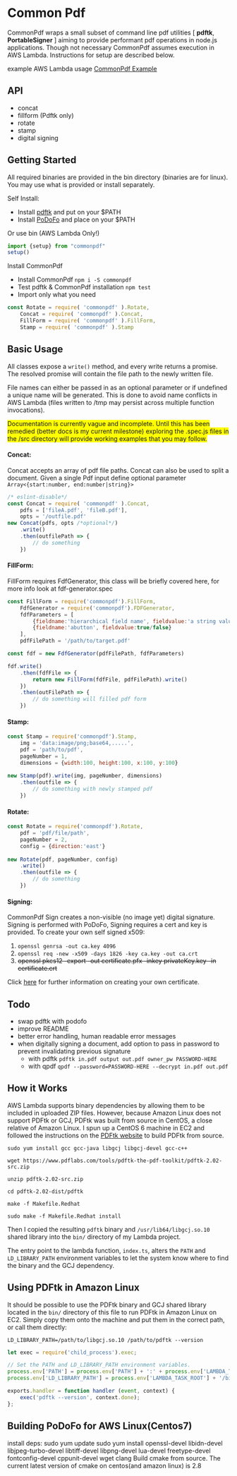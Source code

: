 # Common Pdf


CommonPdf wraps a small subset of command line pdf utilities [ **pdftk**, **PortableSigner** ] aiming to provide performant pdf operations in node.js applications.
Though not necessary CommonPdf assumes execution in AWS Lambda. Instructions for setup are described below.

example AWS Lambda usage [CommonPdf Example](https://github.com/corymickelson/CommonPdf-Example)

## API

- concat
- fillform (Pdftk only)
- rotate
- stamp
- digital signing

## Getting Started
All required binaries are provided in the bin directory (binaries are for linux). You may use what is provided
or install separately.

Self Install:
- Install [pdftk](https://www.pdflabs.com/tools/pdftk-server/) and put on your $PATH
- Install [PoDoFo](http://podofo.sourceforge.net/download) and place on your $PATH

Or use bin (AWS Lambda Only!)

```javascript 
import {setup} from "commonpdf"
setup() 
```
Install CommonPdf

- Install CommonPdf `npm i -S commonpdf`
- Test pdftk & CommonPdf installation ```npm test```
- Import only what you need
```javascript 
const Rotate = require( 'commonpdf' ).Rotate,
    Concat = require( 'commonpdf' ).Concat,
    FillForm = require( 'commonpdf' ).FillForm,
    Stamp = require( 'commonpdf' ).Stamp
```
## Basic Usage
All classes expose a ```write()``` method, and every write returns a promise. The resolved promise will contain
the file path to the newly written file.

File names can either be passed in as an optional parameter or if undefined a unique name will be generated.
This is done to avoid name conflicts in AWS Lambda (files 
written to /tmp may persist across multiple function invocations).

<span style="background-color:#FFFF00">Documentation is currently vague and incomplete. Until this has been remedied (better docs is my current milestone)
exploring the .spec.js files in the /src directory will provide working examples that you may follow.</span>


#### Concat:
Concat accepts an array of pdf file paths. Concat can also be used to split a document. Given a single Pdf input
 define optional parameter ```Array<{start:number, end:number|string}>``` 
```javascript
/* eslint-disable*/
const Concat = require( 'commonpdf' ).Concat,
    pdfs = ['fileA.pdf', 'fileB.pdf'],
    opts = '/outfile.pdf' 
new Concat(pdfs, opts /*optional*/)
    .write()
    .then(outfilePath => {
    	// do something 
    })
```

#### FillForm:
FillForm requires FdfGenerator, this class will be briefly covered here, for more info look at fdf-generator.spec
```javascript
const FillForm = require('commonpdf').FillForm,
    FdfGenerator = require('commonpdf').FDFGenerator,
    fdfParameters = [
    	{fieldname:'hierarchical field name', fieldvalue:'a string value'},
    	{fieldname:'abutton', fieldvalue:true/false}
    ],
    pdfFilePath = '/path/to/target.pdf'

const fdf = new FdfGenerator(pdfFilePath, fdfParameters)

fdf.write()
    .then(fdfFile => {
    	return new FillForm(fdfFile, pdfFilePath).write()
    })
    .then(outFilePath => {
    	// do something will filled pdf form
    })
```
#### Stamp:
```javascript
const Stamp = require('commonpdf').Stamp,
    img = 'data:image/png;base64,.....',
    pdf = 'path/to/pdf',
    pageNumber = 1,
    dimensions = {width:100, height:100, x:100, y:100}
 
new Stamp(pdf).write(img, pageNumber, dimensions)    
    .then(outfile => {
    	// do something with newly stamped pdf 
    })
```

#### Rotate:
```javascript
const Rotate = require('commonpdf').Rotate,
    pdf = 'pdf/file/path',
    pageNumber = 2,
    config = {direction:'east'}
    
new Rotate(pdf, pageNumber, config)
    .write()
    .then(outfile => {
    	// do something
    })

```

#### Signing:
CommonPdf Sign creates a non-visible (no image yet) digital signature. Signing is performed with PoDoFo,
Signing requires a cert and key is provided. To create your own self signed x509:
1. `openssl genrsa -out ca.key 4096`
2. `openssl req -new -x509 -days 1826 -key ca.key -out ca.crt`
3. ~~openssl pkcs12 -export -out certificate.pfx -inkey privateKey.key -in certificate.crt~~

Click [here](https://blog.didierstevens.com/2008/12/30/howto-make-your-own-cert-with-openssl/) for further information 
on creating your own certificate.



## Todo
 - swap pdftk with podofo
 - improve README
 - better error handling, human readable error messages
 - when digitally signing a document, add option to pass in password to prevent invalidating previous signature
     - with pdftk `pdftk in.pdf output out.pdf owner_pw PASSWORD-HERE`
     - with qpdf `qpdf --password=PASSWORD-HERE --decrypt in.pdf out.pdf`

## How it Works
AWS Lambda supports binary dependencies by allowing them to be included in uploaded ZIP files. However, because Amazon Linux does not support PDFtk or GCJ, PDFtk was built from source in CentOS, a close relative of Amazon Linux. I spun up a CentOS 6 machine in EC2 and followed the instructions on the [PDFtk website](https://www.pdflabs.com/docs/install-pdftk-on-redhat-or-centos/) to build PDFtk from source. 

```
sudo yum install gcc gcc-java libgcj libgcj-devel gcc-c++

wget https://www.pdflabs.com/tools/pdftk-the-pdf-toolkit/pdftk-2.02-src.zip

unzip pdftk-2.02-src.zip

cd pdftk-2.02-dist/pdftk

make -f Makefile.Redhat

sudo make -f Makefile.Redhat install
```

Then I copied the resulting `pdftk` binary and `/usr/lib64/libgcj.so.10` shared library into the `bin/` directory of my Lambda project.

The entry point to the lambda function, `index.ts`, alters the `PATH` and `LD_LIBRARY_PATH` environment variables to let the system know where to find the binary and the GCJ dependency.

## Using PDFtk in Amazon Linux

It should be possible to use the PDFtk binary and GCJ shared library located in the `bin/` directory of this file to run PDFtk in Amazon Linux on EC2. Simply copy them onto the machine and put them in the correct path, or call them directly:

```
LD_LIBRARY_PATH=/path/to/libgcj.so.10 /path/to/pdftk --version
```

```javascript 
let exec = require('child_process').exec;

// Set the PATH and LD_LIBRARY_PATH environment variables.
process.env['PATH'] = process.env['PATH'] + ':' + process.env['LAMBDA_TASK_ROOT'] + '/bin';
process.env['LD_LIBRARY_PATH'] = process.env['LAMBDA_TASK_ROOT'] + '/bin';

exports.handler = function handler (event, context) {
	exec('pdftk --version', context.done);
};
```
## Building PoDoFo for AWS Linux(Centos7)

install deps:
sudo yum update
sudo yum install openssl-devel libidn-devel libjpeg-turbo-devel libtiff-devel libpng-devel lua-devel freetype-devel fontconfig-devel cppunit-devel wget clang
Build cmake from source. The current latest version of cmake on centos(and amazon linux) is 2.8


